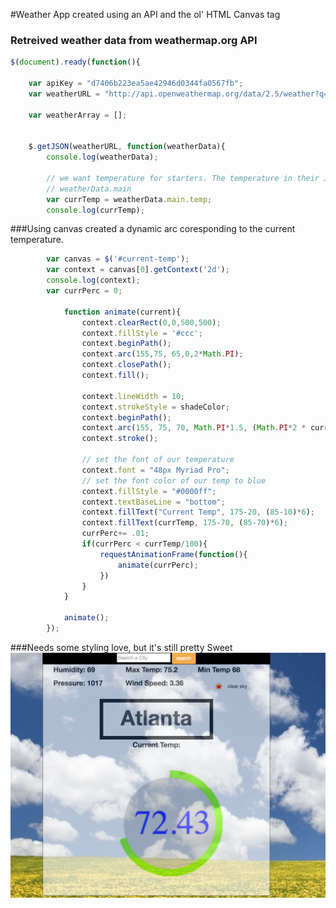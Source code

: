 #Weather App created using an API and the ol' HTML Canvas tag
### Retreived weather data from weathermap.org API
```js
$(document).ready(function(){

	var apiKey = "d7406b223ea5ae42946d0344fa0567fb";
	var weatherURL = "http://api.openweathermap.org/data/2.5/weather?q=Atlanta&units=imperial&APPID=" + apiKey;
	
	var weatherArray = [];

	
	$.getJSON(weatherURL, function(weatherData){
		console.log(weatherData);
			
		// we want temperature for starters. The temperature in their JSON is at:
		// weatherData.main
		var currTemp = weatherData.main.temp;
		console.log(currTemp);
```
###Using canvas created a dynamic arc coresponding to the current temperature.
```js
		var canvas = $('#current-temp');
		var context = canvas[0].getContext('2d');
		console.log(context);
		var currPerc = 0;

			function animate(current){
				context.clearRect(0,0,500,500);
				context.fillStyle = '#ccc';
				context.beginPath();
				context.arc(155,75, 65,0,2*Math.PI);
				context.closePath();
				context.fill();

				context.lineWidth = 10;
				context.strokeStyle = shadeColor;
				context.beginPath();
				context.arc(155, 75, 70, Math.PI*1.5, (Math.PI*2 * current) + Math.PI*1.5);
				context.stroke();

				// set the font of our temperature  		
				context.font = "48px Myriad Pro";
				// set the font color of our temp to blue
				context.fillStyle = "#0000ff";
				context.textBaseLine = "bottom";
				context.fillText("Current Temp", 175-20, (85-10)*6);
				context.fillText(currTemp, 175-70, (85-70)*6);
				currPerc+= .01;
				if(currPerc < currTemp/100){
					requestAnimationFrame(function(){
						animate(currPerc);
					})
				}
			}
				
			animate();
		});
```
###Needs some styling love, but it's still pretty Sweet
![alt text](ss.png "Description goes here")

